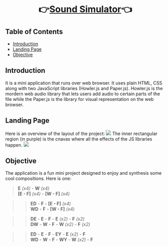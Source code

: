 <div align="center">

# 👉[Sound Simulator](https://gauravbisht005.github.io/Sound-Simulator/)👈

</div>


## Table of Contents
- [Introduction](#Introduction)
- [Landing Page](#Landing-Page)
- [Objective](#Objective)


## Introduction
It is a mini application that runs over web browser. It uses plain HTML, CSS along with two JavaScript libraries (Howler.js and Paper.js). Howler.js is the mordern web audio
library that lets users add audio to certain parts of the file while the Paper.js is the library for visual representation on the web browser.


## Landing Page
Here is an overview of the layout of the project:
<img src="https://github.com/gauravbisht005/Sound-Simulator/blob/master/assets/Overview of the project.jpg">
The inner rectangular region (in purple) is the cnavas where all the effects of the JS libraries happen.
<img src="https://github.com/gauravbisht005/Sound-Simulator/blob/master/assets/Canvas.jpg">


## Objective
The application is a fun mini project designed to enjoy and synthesis some cool compositions. Here is one:<br>
> **E** *(x4)* - **W** *(x4)* <br>
> **[E - F]** *(x4)* - **[W - F]** *(x4)* <br>

>> **ED** - **F** - **[E - F]** *(x4)* <br>
>> **WD** - **F** - **[W - F]** *(x4)* <br>

>> **DE** - **E** - **F** - **E** *(x2)* - **F** *(x2)* <br>
>> **DW** - **W** - **F** - **W** *(x2)* - **F** *(x2)* <br>

>> **ED** - **E** - **F** - **EY** - **E** *(x2)* - **F** <br>
>> **WD** - **W** - **F** - **WY** - **W** *(x2)* - **F** <br>
